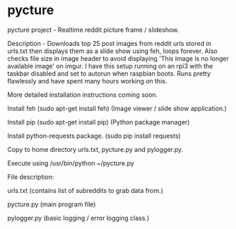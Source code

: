 # pycture
pycture project - Realtime reddit picture frame / slideshow.


Description - Downloads top 25 post images from reddit urls stored in urls.txt then displays them as a slide show using feh, loops forever. Also checks file size in image header to avoid displaying 'This image is no longer available image' on imgur. I have this setup running on an rpi3 with the taskbar disabled and set to autorun when raspbian boots. Runs pretty flawlessly and have spent many hours working on this.

More detailed installation instructions coming soon.

Install feh (sudo apt-get install feh) (Image viewer / slide show application.)

Install pip (sudo apt-get install pip) (Python package manager)

Install python-requests package. (sudo pip install requests)

Copy to home directory urls.txt, pycture.py and pylogger.py.

Execute using /usr/bin/python ~/pycture.py

File description:

urls.txt (contains list of subreddits to grab data from.)

pycture.py (main program file)

pylogger.py (basic logging / error logging class.)

